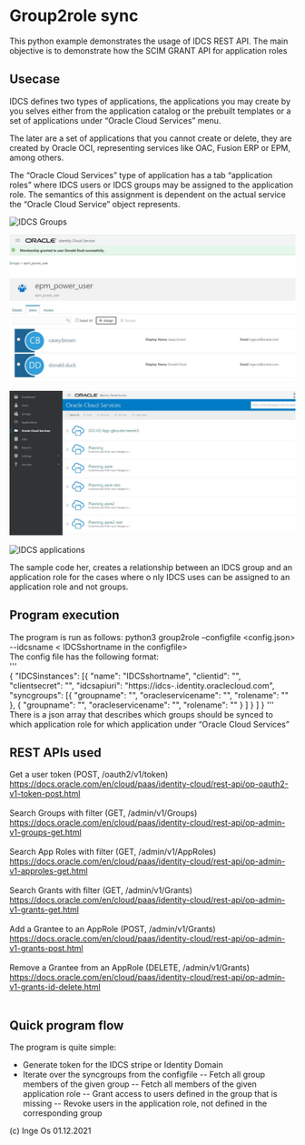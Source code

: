 # Group2role sync

This python example demonstrates the usage of IDCS REST API.
The main objective is to demonstrate how the SCIM GRANT API for application roles 

## Usecase

IDCS defines two types of applications, the applications you may create by you selves either from the application 
catalog or the prebuilt templates or a set of applications under “Oracle Cloud Services” menu.

The later are a set of applications that you cannot create or delete, they are created by Oracle OCI, representing 
services like OAC, Fusion ERP or EPM, among others.

The “Oracle Cloud Services” type of application has a tab “application roles” where IDCS users or IDCS 
groups may be assigned to the application role. The semantics of this assignment is dependent on the actual 
service the “Oracle Cloud Service” object represents.

![IDCS Groups](/images/groups)

![IDCS Group members](/images/group_members.JPG)

![IDCS applications](/images/applications.JPG)

![IDCS applications](/images/appliication_roles.JPG)

The sample code her, creates a relationship between an IDCS group and an application role for the cases where o
nly IDCS uses can be assigned to an application role and not groups.

## Program execution

The program is run as follows:
python3 group2role –configfile <config.json> --idcsname < IDCSshortname in the configfile>\
The config file has the following format:<br>
'''		
{
	"IDCSinstances": [{
			"name": "IDCSshortname",
			"clientid": "<xxx>",
			"clientsecret": "<xxx>",
			"idcsapiuri": "https://idcs-<tenant>.identity.oraclecloud.com",
			"syncgroups": [{
					"groupname": "<name of IDCS group>",
					"oracleservicename": "<name of service>",
					"rolename": "<name of role>"
				},
				{
					"groupname": "<name of IDCS group>",
					"oracleservicename": "<name of service>",
					"rolename": "<name of role>"
				}
			]
		}
	]
}
'''
There is a json array that describes which groups should be synced to which application role for 
which application under “Oracle Cloud Services” 

## REST APIs used

Get a user token (POST, /oauth2/v1/token)<br>
https://docs.oracle.com/en/cloud/paas/identity-cloud/rest-api/op-oauth2-v1-token-post.html<br><br>
Search Groups with filter (GET, /admin/v1/Groups)<br>
https://docs.oracle.com/en/cloud/paas/identity-cloud/rest-api/op-admin-v1-groups-get.html<br><br>
Search App Roles with filter (GET, /admin/v1/AppRoles)<br>
https://docs.oracle.com/en/cloud/paas/identity-cloud/rest-api/op-admin-v1-approles-get.html<br><br>
Search Grants with filter (GET, /admin/v1/Grants)<br>
https://docs.oracle.com/en/cloud/paas/identity-cloud/rest-api/op-admin-v1-grants-get.html<br><br>
Add a Grantee to an AppRole (POST, /admin/v1/Grants)<br>
https://docs.oracle.com/en/cloud/paas/identity-cloud/rest-api/op-admin-v1-grants-post.html<br><br>
Remove a Grantee from an AppRole (DELETE, /admin/v1/Grants)<br>
https://docs.oracle.com/en/cloud/paas/identity-cloud/rest-api/op-admin-v1-grants-id-delete.html<br><br>

## Quick program flow

The program is quite simple:
- Generate token for the IDCS stripe or Identity Domain
- Iterate over the syncgroups from the configfile
-- Fetch all group members of the given group
-- Fetch all members of the given application role
-- Grant access to users defined in the group that is missing
-- Revoke users in the application role, not defined in the corresponding group

(c) Inge Os 01.12.2021
	 
